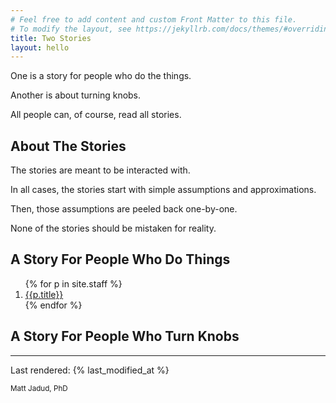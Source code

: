 ```yaml
---
# Feel free to add content and custom Front Matter to this file.
# To modify the layout, see https://jekyllrb.com/docs/themes/#overriding-theme-defaults
title: Two Stories
layout: hello
---
```


One is a story for people who do the things.

Another is about turning knobs.

All people can, of course, read all stories.

## About The Stories

The stories are meant to be interacted with. 

In all cases, the stories start with simple assumptions and approximations. 

Then, those assumptions are peeled back one-by-one. 

None of the stories should be mistaken for reality.

## A Story For People Who Do Things

<ol>
{% for p in site.staff %}
    <li><a href="{{ p.url | prepend: site.baseurl }}">{{p.title}}</a></li>
{% endfor %}
</ol>

## A Story For People Who Turn Knobs

<hr>

Last rendered: {% last_modified_at %}

<small>Matt Jadud, PhD</small>